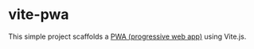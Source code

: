 # vite-pwa

This simple project scaffolds a [PWA (progressive web app)](https://developer.mozilla.org/en-US/docs/Web/Progressive_web_apps) using Vite.js.
